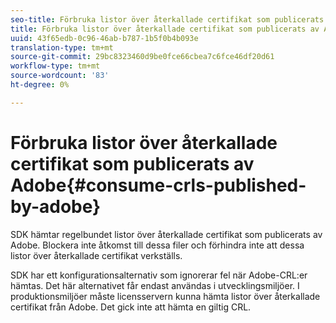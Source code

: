 ```yaml
---
seo-title: Förbruka listor över återkallade certifikat som publicerats av Adobe
title: Förbruka listor över återkallade certifikat som publicerats av Adobe
uuid: 43f65edb-0c96-46ab-b787-1b5f0b4b093e
translation-type: tm+mt
source-git-commit: 29bc8323460d9be0fce66cbea7c6fce46df20d61
workflow-type: tm+mt
source-wordcount: '83'
ht-degree: 0%

---
```



# Förbruka listor över återkallade certifikat som publicerats av Adobe{#consume-crls-published-by-adobe}

SDK hämtar regelbundet listor över återkallade certifikat som publicerats av Adobe. Blockera inte åtkomst till dessa filer och förhindra inte att dessa listor över återkallade certifikat verkställs.

SDK har ett konfigurationsalternativ som ignorerar fel när Adobe-CRL:er hämtas. Det här alternativet får endast användas i utvecklingsmiljöer. I produktionsmiljöer måste licensservern kunna hämta listor över återkallade certifikat från Adobe. Det gick inte att hämta en giltig CRL.
